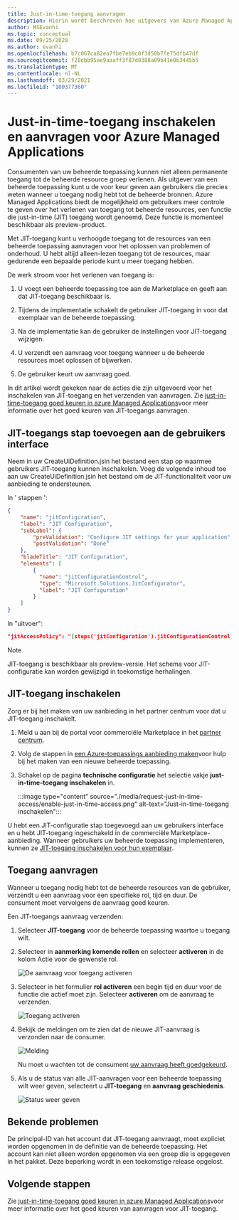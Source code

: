 ```yaml
---
title: Just-in-time-toegang aanvragen
description: Hierin wordt beschreven hoe uitgevers van Azure Managed Applications just-in-time toegang aanvragen tot een beheerde toepassing.
author: MSEvanhi
ms.topic: conceptual
ms.date: 09/25/2020
ms.author: evanhi
ms.openlocfilehash: b7c067ca82ea7fbe7eb9c0f3d50b7fe75dfb47df
ms.sourcegitcommit: f28ebb95ae9aaaff3f87d8388a09b41e0b3445b5
ms.translationtype: MT
ms.contentlocale: nl-NL
ms.lasthandoff: 03/29/2021
ms.locfileid: "100377360"
---
```

# <a name="enable-and-request-just-in-time-access-for-azure-managed-applications"></a>Just-in-time-toegang inschakelen en aanvragen voor Azure Managed Applications

Consumenten van uw beheerde toepassing kunnen niet alleen permanente toegang tot de beheerde resource groep verlenen. Als uitgever van een beheerde toepassing kunt u de voor keur geven aan gebruikers die precies weten wanneer u toegang nodig hebt tot de beheerde bronnen. Azure Managed Applications biedt de mogelijkheid om gebruikers meer controle te geven over het verlenen van toegang tot beheerde resources, een functie die just-in-time (JIT) toegang wordt genoemd. Deze functie is momenteel beschikbaar als preview-product.

Met JIT-toegang kunt u verhoogde toegang tot de resources van een beheerde toepassing aanvragen voor het oplossen van problemen of onderhoud. U hebt altijd alleen-lezen toegang tot de resources, maar gedurende een bepaalde periode kunt u meer toegang hebben.

De werk stroom voor het verlenen van toegang is:

1. U voegt een beheerde toepassing toe aan de Marketplace en geeft aan dat JIT-toegang beschikbaar is.

1. Tijdens de implementatie schakelt de gebruiker JIT-toegang in voor dat exemplaar van de beheerde toepassing.

1. Na de implementatie kan de gebruiker de instellingen voor JIT-toegang wijzigen.

1. U verzendt een aanvraag voor toegang wanneer u de beheerde resources moet oplossen of bijwerken.

1. De gebruiker keurt uw aanvraag goed.

In dit artikel wordt gekeken naar de acties die zijn uitgevoerd voor het inschakelen van JIT-toegang en het verzenden van aanvragen. Zie [just-in-time-toegang goed keuren in azure Managed Applications](approve-just-in-time-access.md)voor meer informatie over het goed keuren van JIT-toegangs aanvragen.

## <a name="add-jit-access-step-to-ui"></a>JIT-toegangs stap toevoegen aan de gebruikers interface

Neem in uw CreateUiDefinition.jsin het bestand een stap op waarmee gebruikers JIT-toegang kunnen inschakelen. Voeg de volgende inhoud toe aan uw CreateUiDefinition.jsin het bestand om de JIT-functionaliteit voor uw aanbieding te ondersteunen.

In ' stappen ':

```json
{
    "name": "jitConfiguration",
    "label": "JIT Configuration",
    "subLabel": {
        "preValidation": "Configure JIT settings for your application",
        "postValidation": "Done"
    },
    "bladeTitle": "JIT Configuration",
    "elements": [
        {
          "name": "jitConfigurationControl",
          "type": "Microsoft.Solutions.JitConfigurator",
          "label": "JIT Configuration"
        }
    ]
}
```

In "uitvoer":

```json
"jitAccessPolicy": "[steps('jitConfiguration').jitConfigurationControl]"
```

> [!NOTE]
> JIT-toegang is beschikbaar als preview-versie. Het schema voor JIT-configuratie kan worden gewijzigd in toekomstige herhalingen.

## <a name="enable-jit-access"></a>JIT-toegang inschakelen

Zorg er bij het maken van uw aanbieding in het partner centrum voor dat u JIT-toegang inschakelt.

1. Meld u aan bij de portal voor commerciële Marketplace in het [partner centrum](https://partner.microsoft.com/dashboard/commercial-marketplace/overview).

1. Volg de stappen in [een Azure-toepassings aanbieding maken](../../marketplace/create-new-azure-apps-offer.md)voor hulp bij het maken van een nieuwe beheerde toepassing.

1. Schakel op de pagina **technische configuratie** het selectie vakje **just-in-time-toegang inschakelen** in.

   :::image type="content" source="./media/request-just-in-time-access/enable-just-in-time-access.png" alt-text="Just-in-time-toegang inschakelen":::

U hebt een JIT-configuratie stap toegevoegd aan uw gebruikers interface en u hebt JIT-toegang ingeschakeld in de commerciële Marketplace-aanbieding. Wanneer gebruikers uw beheerde toepassing implementeren, kunnen ze [JIT-toegang inschakelen voor hun exemplaar](approve-just-in-time-access.md#enable-during-deployment).

## <a name="request-access"></a>Toegang aanvragen

Wanneer u toegang nodig hebt tot de beheerde resources van de gebruiker, verzendt u een aanvraag voor een specifieke rol, tijd en duur. De consument moet vervolgens de aanvraag goed keuren.

Een JIT-toegangs aanvraag verzenden:

1. Selecteer **JIT-toegang** voor de beheerde toepassing waartoe u toegang wilt.

1. Selecteer in **aanmerking komende rollen** en selecteer **activeren** in de kolom Actie voor de gewenste rol.

   ![De aanvraag voor toegang activeren](./media/request-just-in-time-access/send-request.png)

1. Selecteer in het formulier **rol activeren** een begin tijd en duur voor de functie die actief moet zijn. Selecteer **activeren** om de aanvraag te verzenden.

   ![Toegang activeren](./media/request-just-in-time-access/activate-access.png) 

1. Bekijk de meldingen om te zien dat de nieuwe JIT-aanvraag is verzonden naar de consumer.

   ![Melding](./media/request-just-in-time-access/in-progress.png)

   Nu moet u wachten tot de consument [uw aanvraag heeft goedgekeurd](approve-just-in-time-access.md#approve-requests).

1. Als u de status van alle JIT-aanvragen voor een beheerde toepassing wilt weer geven, selecteert u **JIT-toegang** en **aanvraag geschiedenis**.

   ![Status weer geven](./media/request-just-in-time-access/view-status.png)

## <a name="known-issues"></a>Bekende problemen

De principal-ID van het account dat JIT-toegang aanvraagt, moet expliciet worden opgenomen in de definitie van de beheerde toepassing. Het account kan niet alleen worden opgenomen via een groep die is opgegeven in het pakket. Deze beperking wordt in een toekomstige release opgelost.

## <a name="next-steps"></a>Volgende stappen

Zie [just-in-time-toegang goed keuren in azure Managed Applications](approve-just-in-time-access.md)voor meer informatie over het goed keuren van aanvragen voor JIT-toegang.
